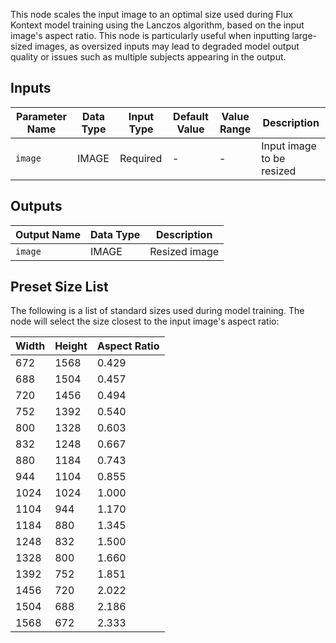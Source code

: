 This node scales the input image to an optimal size used during Flux Kontext model training using the Lanczos algorithm, based on the input image's aspect ratio. This node is particularly useful when inputting large-sized images, as oversized inputs may lead to degraded model output quality or issues such as multiple subjects appearing in the output.

## Inputs

| Parameter Name | Data Type | Input Type | Default Value | Value Range | Description |
|----------------|-----------|------------|---------------|-------------|-------------|
| `image` | IMAGE | Required | - | - | Input image to be resized |

## Outputs

| Output Name | Data Type | Description |
|-------------|-----------|-------------|
| `image` | IMAGE | Resized image |

## Preset Size List

The following is a list of standard sizes used during model training. The node will select the size closest to the input image's aspect ratio:

| Width | Height | Aspect Ratio |
|-------|--------|--------------|
| 672   | 1568   | 0.429       |
| 688   | 1504   | 0.457       |
| 720   | 1456   | 0.494       |
| 752   | 1392   | 0.540       |
| 800   | 1328   | 0.603       |
| 832   | 1248   | 0.667       |
| 880   | 1184   | 0.743       |
| 944   | 1104   | 0.855       |
| 1024  | 1024   | 1.000       |
| 1104  | 944    | 1.170       |
| 1184  | 880    | 1.345       |
| 1248  | 832    | 1.500       |
| 1328  | 800    | 1.660       |
| 1392  | 752    | 1.851       |
| 1456  | 720    | 2.022       |
| 1504  | 688    | 2.186       |
| 1568  | 672    | 2.333       |
